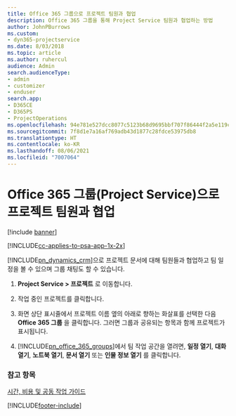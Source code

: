 ```yaml
---
title: Office 365 그룹으로 프로젝트 팀원과 협업
description: Office 365 그룹을 통해 Project Service 팀원과 협업하는 방법
author: JohnPBurrows
ms.custom:
- dyn365-projectservice
ms.date: 8/03/2018
ms.topic: article
ms.author: ruhercul
audience: Admin
search.audienceType:
- admin
- customizer
- enduser
search.app:
- D365CE
- D365PS
- ProjectOperations
ms.openlocfilehash: 94e781e527dcc8077c5123b68d9695bbf707f86444f2a5e119c7594ee54e0da7
ms.sourcegitcommit: 7f8d1e7a16af769adb43d1877c28fdce53975db8
ms.translationtype: HT
ms.contentlocale: ko-KR
ms.lasthandoff: 08/06/2021
ms.locfileid: "7007064"
---
```

# <a name="collaborate-with-your-project-team-members-with-office-365-groups-project-service"></a>Office 365 그룹(Project Service)으로 프로젝트 팀원과 협업

[!include [banner](../includes/psa-now-project-operations.md)]

[!INCLUDE[cc-applies-to-psa-app-1x-2x](../includes/cc-applies-to-psa-app-1x-2x.md)]

[!INCLUDE[pn_dynamics_crm](../includes/pn-dynamics-crm.md)]으로 프로젝트 문서에 대해 팀원들과 협업하고 팀 일정을 볼 수 있으며 그룹 채팅도 할 수 있습니다.  
  
1. **Project Service > 프로젝트** 로 이동합니다.  
  
2. 작업 중인 프로젝트를 클릭합니다.  
  
3. 화면 상단 표시줄에서 프로젝트 이름 옆의 아래로 향하는 화살표를 선택한 다음 **Office 365 그룹** 을 클릭합니다. 그러면 그룹과 공유되는 항목과 함께 프로젝트가 표시됩니다.  
  
4. [!INCLUDE[pn_office_365_groups](../includes/pn-office-365-groups.md)]에서 팀 작업 공간을 열려면, **일정 열기**, **대화 열기**, **노트북 열기**, **문서 열기** 또는 **인물 정보 열기** 를 클릭합니다.  
  
### <a name="see-also"></a>참고 항목  
 [시간, 비용 및 공동 작업 가이드](../psa/time-expense-collaboration-guide.md)


[!INCLUDE[footer-include](../includes/footer-banner.md)]